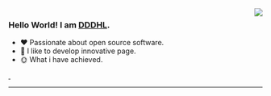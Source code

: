 <img align="right" style="pointer-events:none;" src="https://github-readme-stats.vercel.app/api?username=DDDHL&show_icons=true&icon_color=E65A65&text_color=adbac7&bg_color=2d333b&hide_title=true&hide_border=true" />
 
### Hello World! I am <b><a target="_blank" href="javascript:;">DDDHL</a></b>.
 
- :hearts: Passionate about open source software. 
- :1st_place_medal: I like to develop innovative page.
- :sun_with_face: What i have achieved.
 
<a href="https://blog.csdn.net/DDDHL_">
    <img src="https://img.shields.io/badge/CSDN Page View-150K-E65A65.svg" alt="" title="DDDHL的csdn" />
</a>
 
<a href="https://gitee.com/donghe-li">
    <img src="https://img.shields.io/badge/Gitee View-6-blue.svg" alt="" title="DDDHL的gitee" />
</a>
 
---
